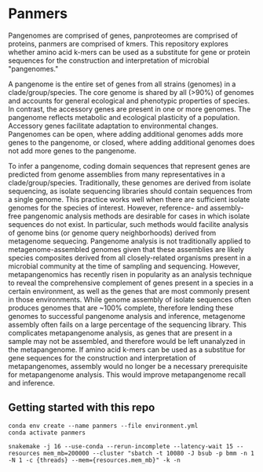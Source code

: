 # Panmers

Pangenomes are comprised of genes, panproteomes are comprised of proteins, panmers are comprised of kmers.
This repository explores whether amino acid k-mers can be used as a substitute for gene or protein sequences for the construction and interpretation of microbial "pangenomes."

A pangenome is the entire set of genes from all strains (genomes) in a clade/group/species.
The core genome is shared by all (>90%) of genomes and accounts for general ecological and phenotypic properties of species.
In contrast, the accessory genes are present in one or more genomes. 
The pangenome reflects metabolic and ecological plasticity of a population.
Accessory genes facilitate adaptation to environmental changes.
Pangenomes can be open, where adding additional genomes adds more genes to the pangenome, or closed, where adding additional genomes does not add more genes to the pangenome.

To infer a pangenome, coding domain sequences that represent genes are predicted from genome assemblies from many representatives in a clade/group/species.
Traditionally, these genomes are derived from isolate sequencing, as isolate sequencing libraries should contain sequences from a single genome.
This practice works well when there are sufficient isolate genomes for the species of interest.
However, reference- and assembly-free pangenomic analysis methods are desirable for cases in which isolate sequences do not exist.
In particular, such methods would facilite analysis of genome bins (or genome query neighborhoods) derived from metagenome sequecing.
Pangenome analysis is not traditionally applied to metagenome-assembled genomes given that these assemblies are likely species composites derived from all closely-related organisms present in a microbial community at the time of sampling and sequencing. 
However, metapangenomics has recently risen in popularity as an analysis technique to reveal the comprehensive complement of genes present in a species in a certain environment, as well as the genes that are most commonly present in those environments.
While genome assembly of isolate sequences often produces genomes that are ~100% complete, therefore lending these genomes to successful pangenome analysis and inference, metagenome assembly often fails on a large percentage of the sequencing library. 
This complicates metapangenome analysis, as genes that are present in a sample may not be assembled, and therefore would be left unanalyzed in the metapangenome. 
If amino acid k-mers can be used as a substitue for gene sequences for the construction and interpretation of metapangenomes, assembly would no longer be a necessary prerequisite for metapangenome analysis.
This would improve metapangenome recall and inference.

## Getting started with this repo

```
conda env create --name panmers --file environment.yml
conda activate panmers

snakemake -j 16 --use-conda --rerun-incomplete --latency-wait 15 --resources mem_mb=200000 --cluster "sbatch -t 10080 -J bsub -p bmm -n 1 -N 1 -c {threads} --mem={resources.mem_mb}" -k -n
```
